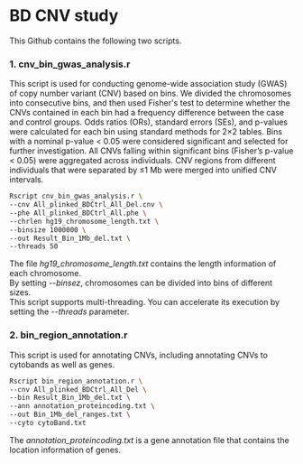 # BD CNV study
This Github contains the following two scripts. 
### 1. cnv_bin_gwas_analysis.r
This script is used for conducting genome-wide association study (GWAS) of copy number variant (CNV) based on bins. We divided the chromosomes into consecutive bins, and then used Fisher's test to determine whether the CNVs contained in each bin had a frequency difference between the case and control groups. Odds ratios (ORs), standard errors (SEs), and p-values were calculated for each bin using standard methods for 2×2 tables. Bins with a nominal p-value < 0.05 were considered significant and selected for further investigation. All CNVs falling within significant bins (Fisher’s p-value < 0.05) were aggregated across individuals. CNV regions from different individuals that were separated by ≤1 Mb were merged into unified CNV intervals. <br>
```bash
Rscript cnv_bin_gwas_analysis.r \
--cnv All_plinked_BDCtrl_All_Del.cnv \
--phe All_plinked_BDCtrl_All.phe \
--chrlen hg19_chromosome_length.txt \
--binsize 1000000 \
--out Result_Bin_1Mb_del.txt \
--threads 50
```
The file <I>hg19_chromosome_length.txt</I> contains the length information of each chromosome. <br>
By setting <I>--binsez</I>, chromosomes can be divided into bins of different sizes. <br>
This script supports multi-threading. You can accelerate its execution by setting the <I>--threads</I> parameter. <br>
  
### 2. bin_region_annotation.r
This script is used for annotating CNVs, including annotating CNVs to cytobands as well as genes. <br>
```bash
Rscript bin_region_annotation.r \
--cnv All_plinked_BDCtrl_All_Del \
--bin Result_Bin_1Mb_del.txt \
--ann annotation_proteincoding.txt \
--out Bin_1Mb_del_ranges.txt \
--cyto cytoBand.txt
```
The <I>annotation_proteincoding.txt</I> is a gene annotation file that contains the location information of genes. <br>
